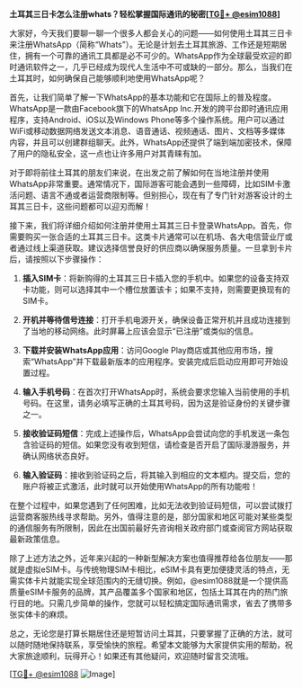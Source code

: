 **土耳其三日卡怎么注册whats？轻松掌握国际通讯的秘密[[TG💪+ @esim1088](https://t.me/s/esim1088)]**

大家好，今天我们要聊一聊一个很多人都会关心的问题——如何使用土耳其三日卡来注册WhatsApp（简称“Whats”）。无论是计划去土耳其旅游、工作还是短期居住，拥有一个可靠的通讯工具都是必不可少的。WhatsApp作为全球最受欢迎的即时通讯软件之一，几乎已经成为现代人生活中不可或缺的一部分。那么，当我们在土耳其时，如何确保自己能够顺利地使用WhatsApp呢？

首先，让我们简单了解一下WhatsApp的基本功能和它在国际上的普及程度。WhatsApp是一款由Facebook旗下的WhatsApp Inc.开发的跨平台即时通讯应用程序，支持Android、iOS以及Windows Phone等多个操作系统。用户可以通过WiFi或移动数据网络发送文本消息、语音通话、视频通话、图片、文档等多媒体内容，并且可以创建群组聊天。此外，WhatsApp还提供了端到端加密技术，保障了用户的隐私安全，这一点也让许多用户对其青睐有加。

对于即将前往土耳其的朋友们来说，在出发之前了解如何在当地注册并使用WhatsApp非常重要。通常情况下，国际游客可能会遇到一些障碍，比如SIM卡激活问题、语言不通或者运营商限制等。但别担心，现在有了专门针对游客设计的土耳其三日卡，这些问题都可以迎刃而解！

接下来，我们将详细介绍如何注册并使用土耳其三日卡登录WhatsApp。首先，你需要购买一张合适的土耳其三日卡。这类卡片通常可以在机场、各大电信营业厅或者通过线上渠道获取。建议选择信誉良好的供应商以确保服务质量。一旦拿到卡片后，请按照以下步骤操作：

1. **插入SIM卡**：将新购得的土耳其三日卡插入您的手机中。如果您的设备支持双卡功能，则可以选择其中一个槽位放置该卡；如果不支持，则需要更换现有的SIM卡。
   
2. **开机并等待信号连接**：打开手机电源开关，确保设备正常开机并且成功连接到了当地的移动网络。此时屏幕上应该会显示“已注册”或类似的信息。

3. **下载并安装WhatsApp应用**：访问Google Play商店或其他应用市场，搜索“WhatsApp”并下载最新版本的应用程序。安装完成后启动应用即可开始设置过程。

4. **输入手机号码**：在首次打开WhatsApp时，系统会要求您输入当前使用的手机号码。在这里，请务必填写正确的土耳其号码，因为这是验证身份的关键步骤之一。

5. **接收验证码短信**：完成上述操作后，WhatsApp会尝试向您的手机发送一条包含验证码的短信。如果您没有收到短信，请检查是否开启了国际漫游服务，并确认网络状态良好。

6. **输入验证码**：接收到验证码之后，将其输入到相应的文本框内。提交后，您的账户将被正式激活，此时就可以开始使用WhatsApp的所有功能啦！

在整个过程中，如果您遇到了任何困难，比如无法收到验证码短信，可以尝试拨打运营商客服热线寻求帮助。另外，值得注意的是，部分国家和地区可能对某些类型的通信服务有所限制，因此在出国前最好先咨询相关政府部门或查阅官方网站获取最新政策信息。

除了上述方法之外，近年来兴起的一种新型解决方案也值得推荐给各位朋友——那就是虚拟eSIM卡。与传统物理SIM卡相比，eSIM卡具有更加便捷灵活的特点，无需实体卡片就能实现全球范围内的无缝切换。例如，@esim1088就是一个提供高质量eSIM卡服务的品牌，其产品覆盖多个国家和地区，包括土耳其在内的热门旅行目的地。只需几步简单的操作，您就可以轻松搞定国际通讯需求，省去了携带多张实体卡的麻烦。

总之，无论您是打算长期居住还是短暂访问土耳其，只要掌握了正确的方法，就可以随时随地保持联系，享受愉快的旅程。希望本文能够为大家提供实用的帮助，祝大家旅途顺利，玩得开心！如果还有其他疑问，欢迎随时留言交流哦。

[[TG💪+ @esim1088](https://t.me/s/esim1088) ![Image](https://i.postimg.cc/4NQfJmqS/Snipaste-2025-05-13-00-14-12.png)]